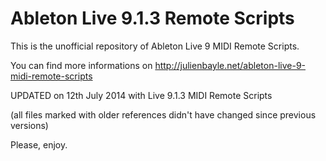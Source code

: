 Ableton Live 9.1.3 Remote Scripts
=============================

This is the unofficial repository of Ableton Live 9 MIDI Remote Scripts.

You can find more informations on http://julienbayle.net/ableton-live-9-midi-remote-scripts

UPDATED on 12th July 2014 with Live 9.1.3 MIDI Remote Scripts

(all files marked with older references didn't have changed since previous versions)

Please, enjoy.

